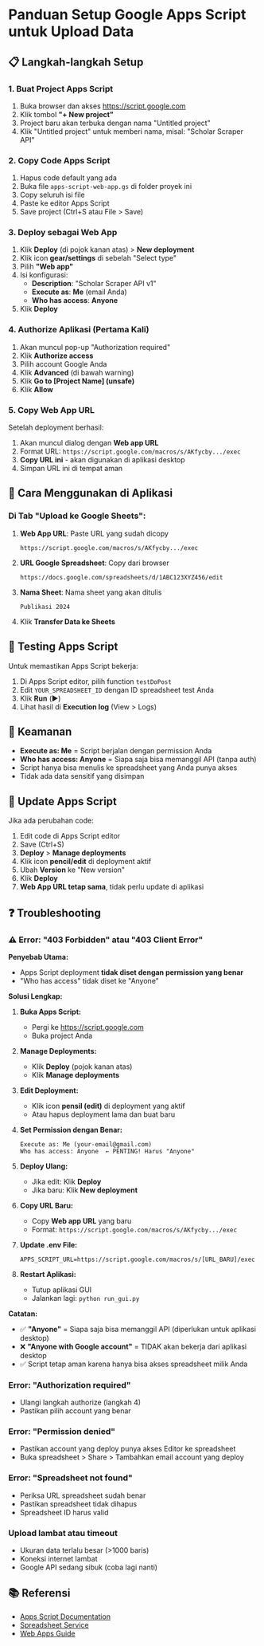 # Panduan Setup Google Apps Script untuk Upload Data

## 📋 Langkah-langkah Setup

### 1. Buat Project Apps Script

1. Buka browser dan akses https://script.google.com
2. Klik tombol **"+ New project"**
3. Project baru akan terbuka dengan nama "Untitled project"
4. Klik "Untitled project" untuk memberi nama, misal: "Scholar Scraper API"

### 2. Copy Code Apps Script

1. Hapus code default yang ada
2. Buka file `apps-script-web-app.gs` di folder proyek ini
3. Copy seluruh isi file
4. Paste ke editor Apps Script
5. Save project (Ctrl+S atau File > Save)

### 3. Deploy sebagai Web App

1. Klik **Deploy** (di pojok kanan atas) > **New deployment**
2. Klik icon **gear/settings** di sebelah "Select type"
3. Pilih **"Web app"**
4. Isi konfigurasi:
   - **Description**: "Scholar Scraper API v1"
   - **Execute as**: **Me** (email Anda)
   - **Who has access**: **Anyone**
5. Klik **Deploy**

### 4. Authorize Aplikasi (Pertama Kali)

1. Akan muncul pop-up "Authorization required"
2. Klik **Authorize access**
3. Pilih account Google Anda
4. Klik **Advanced** (di bawah warning)
5. Klik **Go to [Project Name] (unsafe)**
6. Klik **Allow**

### 5. Copy Web App URL

Setelah deployment berhasil:

1. Akan muncul dialog dengan **Web app URL**
2. Format URL: `https://script.google.com/macros/s/AKfycby.../exec`
3. **Copy URL ini** - akan digunakan di aplikasi desktop
4. Simpan URL ini di tempat aman

## 🔧 Cara Menggunakan di Aplikasi

### Di Tab "Upload ke Google Sheets":

1. **Web App URL**: Paste URL yang sudah dicopy

   ```
   https://script.google.com/macros/s/AKfycby.../exec
   ```

2. **URL Google Spreadsheet**: Copy dari browser

   ```
   https://docs.google.com/spreadsheets/d/1ABC123XYZ456/edit
   ```

3. **Nama Sheet**: Nama sheet yang akan ditulis

   ```
   Publikasi 2024
   ```

4. Klik **Transfer Data ke Sheets**

## 🧪 Testing Apps Script

Untuk memastikan Apps Script bekerja:

1. Di Apps Script editor, pilih function `testDoPost`
2. Edit `YOUR_SPREADSHEET_ID` dengan ID spreadsheet test Anda
3. Klik **Run** (▶️)
4. Lihat hasil di **Execution log** (View > Logs)

## 🔐 Keamanan

- **Execute as: Me** = Script berjalan dengan permission Anda
- **Who has access: Anyone** = Siapa saja bisa memanggil API (tanpa auth)
- Script hanya bisa menulis ke spreadsheet yang Anda punya akses
- Tidak ada data sensitif yang disimpan

## 🔄 Update Apps Script

Jika ada perubahan code:

1. Edit code di Apps Script editor
2. Save (Ctrl+S)
3. **Deploy** > **Manage deployments**
4. Klik icon **pencil/edit** di deployment aktif
5. Ubah **Version** ke "New version"
6. Klik **Deploy**
7. **Web App URL tetap sama**, tidak perlu update di aplikasi

## ❓ Troubleshooting

### ⚠️ Error: "403 Forbidden" atau "403 Client Error"

**Penyebab Utama:**

- Apps Script deployment **tidak diset dengan permission yang benar**
- "Who has access" tidak diset ke "Anyone"

**Solusi Lengkap:**

1. **Buka Apps Script:**

   - Pergi ke https://script.google.com
   - Buka project Anda

2. **Manage Deployments:**

   - Klik **Deploy** (pojok kanan atas)
   - Klik **Manage deployments**

3. **Edit Deployment:**

   - Klik icon **pensil (edit)** di deployment yang aktif
   - Atau hapus deployment lama dan buat baru

4. **Set Permission dengan Benar:**

   ```
   Execute as: Me (your-email@gmail.com)
   Who has access: Anyone  ← PENTING! Harus "Anyone"
   ```

5. **Deploy Ulang:**

   - Jika edit: Klik **Deploy**
   - Jika baru: Klik **New deployment**

6. **Copy URL Baru:**

   - Copy **Web app URL** yang baru
   - Format: `https://script.google.com/macros/s/AKfycby.../exec`

7. **Update .env File:**

   ```env
   APPS_SCRIPT_URL=https://script.google.com/macros/s/[URL_BARU]/exec
   ```

8. **Restart Aplikasi:**
   - Tutup aplikasi GUI
   - Jalankan lagi: `python run_gui.py`

**Catatan:**

- ✅ **"Anyone"** = Siapa saja bisa memanggil API (diperlukan untuk aplikasi desktop)
- ❌ **"Anyone with Google account"** = TIDAK akan bekerja dari aplikasi desktop
- ✅ Script tetap aman karena hanya bisa akses spreadsheet milik Anda

### Error: "Authorization required"

- Ulangi langkah authorize (langkah 4)
- Pastikan pilih account yang benar

### Error: "Permission denied"

- Pastikan account yang deploy punya akses Editor ke spreadsheet
- Buka spreadsheet > Share > Tambahkan email account yang deploy

### Error: "Spreadsheet not found"

- Periksa URL spreadsheet sudah benar
- Pastikan spreadsheet tidak dihapus
- Spreadsheet ID harus valid

### Upload lambat atau timeout

- Ukuran data terlalu besar (>1000 baris)
- Koneksi internet lambat
- Google API sedang sibuk (coba lagi nanti)

## 📚 Referensi

- [Apps Script Documentation](https://developers.google.com/apps-script)
- [Spreadsheet Service](https://developers.google.com/apps-script/reference/spreadsheet)
- [Web Apps Guide](https://developers.google.com/apps-script/guides/web)
